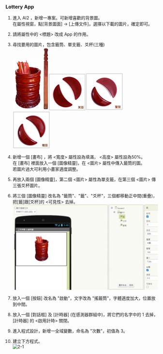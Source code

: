 ### Lottery App
1. 進入 AI2 ，新增一專案。可新增喜歡的背景圖。<br>
在屬性視窗，點[背景圖面] -> [上傳文件]，選擇以下載的圖片，確定即可。

2. 請將屬性中的 <標題> 改成 App 的作用。

3. 尋找要用的圖片，包含籤筒、單支籤、爻杯(三種)<br>
![1](1.png)![2](2.jpg)![00](00.png)![10](10.png)![11](11.png)
4. 新增一個 [畫布] ，將 <寬度> 屬性設為填滿， <高度> 屬性設為50%。<br>
    在 [畫布] 裡面放入一個 [圖像精靈]，在 <圖片> 屬性中傳入籤筒的圖。<br>
    若圖片過大可利用小畫家適度調整。
    
5. 再放入兩個 [圖像精靈]，第二個 <圖片> 屬性為單支籤，在第三個 <圖片> 傳三張爻杯圖片。

6. 將三個 [圖像精靈] 改名為 "籤筒"、"籤"、"爻杯"，三個都移動正中間(重疊)，把[籤]跟[爻杯]的 <可見性> 去掉。<br>
   ![1-1](1-1.JPG)

7. 放入一個  [按鈕] 改名為 "啟動"，文字改為 "搖籤筒"，字體適度加大，位置放到中間。

8. 放入一個  [對話框] 及  [計時器] (在感測器群組中)，將它們的名字中的 1 去掉， [計時器] 的 <啟用計時> 關閉。

9. 進入程式設計，新增一全域變數，命名為 "次數"，初值為 3。

10. 建立下方程式。<br>
  ![2-1](2-1.png)
